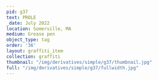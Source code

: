 ```yaml
---
pid: g37
text: PROLE
_date: July 2022
location: Somerville, MA
medium: Grease pen
object_type: tag
order: '36'
layout: graffiti_item
collection: graffiti
thumbnail: "/img/derivatives/simple/g37/thumbnail.jpg"
full: "/img/derivatives/simple/g37/fullwidth.jpg"
---
```

